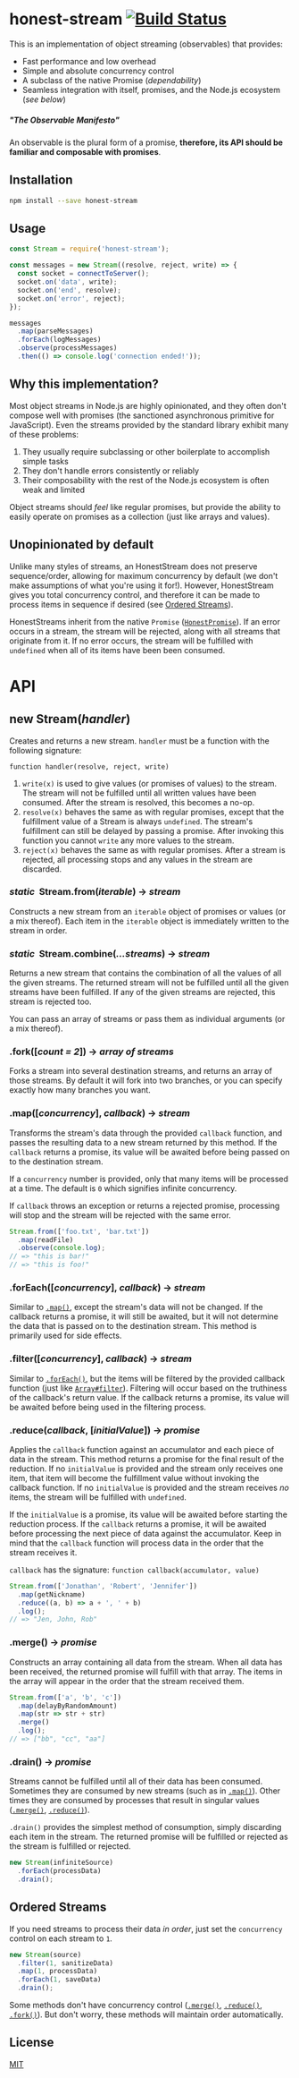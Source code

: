 # honest-stream [![Build Status](https://travis-ci.org/JoshuaWise/honest-stream.svg?branch=master)](https://travis-ci.org/JoshuaWise/honest-stream)

This is an implementation of object streaming (observables) that provides:
- Fast performance and low overhead
- Simple and absolute concurrency control
- A subclass of the native Promise (*dependability*)
- Seamless integration with itself, promises, and the Node.js ecosystem (*see below*)

##### "The Observable Manifesto"
An observable is the plural form of a promise, **therefore, its API should be familiar and composable with promises**.

## Installation

```bash
npm install --save honest-stream
```

## Usage

```js
const Stream = require('honest-stream');

const messages = new Stream((resolve, reject, write) => {
  const socket = connectToServer();
  socket.on('data', write);
  socket.on('end', resolve);
  socket.on('error', reject);
});

messages
  .map(parseMessages)
  .forEach(logMessages)
  .observe(processMessages)
  .then(() => console.log('connection ended!'));
```

## Why this implementation?

Most object streams in Node.js are highly opinionated, and they often don't compose well with promises (the sanctioned asynchronous primitive for JavaScript). Even the streams provided by the standard library exhibit many of these problems:
  1. They usually require subclassing or other boilerplate to accomplish simple tasks
  2. They don't handle errors consistently or reliably
  3. Their composability with the rest of the Node.js ecosystem is often weak and limited

Object streams should *feel* like regular promises, but provide the ability to easily operate on promises as a collection (just like arrays and values).

## Unopinionated by default

Unlike many styles of streams, an HonestStream does not preserve sequence/order, allowing for maximum concurrency by default (we don't make assumptions of what you're using it for!). However, HonestStream gives you total concurrency control, and therefore it can be made to process items in sequence if desired (see [Ordered Streams](#ordered-streams)).

HonestStreams inherit from the native `Promise` ([`HonestPromise`](https://github.com/JoshuaWise/honest-promise)). If an error occurs in a stream, the stream will be rejected, along with all streams that originate from it. If no error occurs, the stream will be fulfilled with `undefined` when all of its items have been been consumed.

# API

## new Stream(*handler*)

Creates and returns a new stream. `handler` must be a function with the following signature:

`function handler(resolve, reject, write)`

 1. `write(x)` is used to give values (or promises of values) to the stream. The stream will not be fulfilled until all written values have been consumed. After the stream is resolved, this becomes a no-op.
 2. `resolve(x)` behaves the same as with regular promises, except that the fulfillment value of a Stream is always `undefined`. The stream's fulfillment can still be delayed by passing a promise. After invoking this function you cannot `write` any more values to the stream.
 3. `reject(x)` behaves the same as with regular promises. After a stream is rejected, all processing stops and any values in the stream are discarded.

### *static*&nbsp;&nbsp;Stream.from(*iterable*) -> *stream*

Constructs a new stream from an `iterable` object of promises or values (or a mix thereof). Each item in the `iterable` object is immediately written to the stream in order.

### *static*&nbsp;&nbsp;Stream.combine(*...streams*) -> *stream*

Returns a new stream that contains the combination of all the values of all the given streams. The returned stream will not be fulfilled until all the given streams have been fulfilled. If any of the given streams are rejected, this stream is rejected too.

You can pass an array of streams or pass them as individual arguments (or a mix thereof).

### .fork([*count = 2*]) -> *array of streams*

Forks a stream into several destination streams, and returns an array of those streams. By default it will fork into two branches, or you can specify exactly how many branches you want.

### .map([*concurrency*], *callback*) -> *stream*

Transforms the stream's data through the provided `callback` function, and passes the resulting data to a new stream returned by this method. If the `callback` returns a promise, its value will be awaited before being passed on to the destination stream.

If a `concurrency` number is provided, only that many items will be processed at a time. The default is `0` which signifies infinite concurrency.

If `callback` throws an exception or returns a rejected promise, processing will stop and the stream will be rejected with the same error.

```js
Stream.from(['foo.txt', 'bar.txt'])
  .map(readFile)
  .observe(console.log);
// => "this is bar!"
// => "this is foo!"
```

### .forEach([*concurrency*], *callback*) -> *stream*

Similar to [`.map()`](#mapconcurrency-callback---stream), except the stream's data will not be changed. If the callback returns a promise, it will still be awaited, but it will not determine the data that is passed on to the destination stream. This method is primarily used for side effects.

### .filter([*concurrency*], *callback*) -> *stream*

Similar to [`.forEach()`](#foreachconcurrency-callback---stream), but the items will be filtered by the provided callback function (just like [`Array#filter`](https://developer.mozilla.org/en-US/docs/Web/JavaScript/Reference/Global_Objects/Array/filter)). Filtering will occur based on the truthiness of the callback's return value. If the callback returns a promise, its value will be awaited before being used in the filtering process.

### .reduce(*callback*, [*initialValue*]) -> *promise*

Applies the `callback` function against an accumulator and each piece of data in the stream. This method returns a promise for the final result of the reduction. If no `initialValue` is provided and the stream only receives one item, that item will become the fulfillment value without invoking the callback function. If no `initialValue` is provided and the stream receives *no* items, the stream will be fulfilled with `undefined`.

If the `initialValue` is a promise, its value will be awaited before starting the reduction process. If the `callback` returns a promise, it will be awaited before processing the next piece of data against the accumulator. Keep in mind that the `callback` function will process data in the order that the stream receives it.

`callback` has the signature: `function callback(accumulator, value)`

```js
Stream.from(['Jonathan', 'Robert', 'Jennifer'])
  .map(getNickname)
  .reduce((a, b) => a + ', ' + b)
  .log();
// => "Jen, John, Rob"
```

### .merge() -> *promise*

Constructs an array containing all data from the stream. When all data has been received, the returned promise will fulfill with that array. The items in the array will appear in the order that the stream received them.

```js
Stream.from(['a', 'b', 'c'])
  .map(delayByRandomAmount)
  .map(str => str + str)
  .merge()
  .log();
// => ["bb", "cc", "aa"]
```

### .drain() -> *promise*

Streams cannot be fulfilled until all of their data has been consumed. Sometimes they are consumed by new streams (such as in [`.map()`](#mapconcurrency-callback---stream)). Other times they are consumed by processes that result in singular values ([`.merge()`](#merge---this), [`.reduce()`](#reducecallback-initialvalue---this)).

`.drain()` provides the simplest method of consumption, simply discarding each item in the stream. The returned promise will be fulfilled or rejected as the stream is fulfilled or rejected.

```js
new Stream(infiniteSource)
  .forEach(processData)
  .drain();
```

## Ordered Streams

If you need streams to process their data *in order*, just set the `concurrency` control on each stream to `1`.

```js
new Stream(source)
  .filter(1, sanitizeData)
  .map(1, processData)
  .forEach(1, saveData)
  .drain();
```

Some methods don't have concurrency control ([`.merge()`](#merge---this), [`.reduce()`](#reducecallback-initialvalue---this), [`.fork()`](#forkcount-2---array-of-promises)). But don't worry, these methods will maintain order automatically.

## License

[MIT](https://github.com/JoshuaWise/honest-stream/blob/master/LICENSE)
